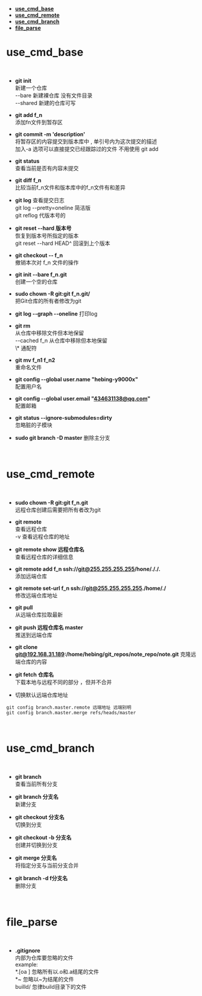 - [**use\_cmd\_base**](#use_cmd_base)
- [**use\_cmd\_remote**](#use_cmd_remote)
- [**use\_cmd\_branch**](#use_cmd_branch)
- [**file\_parse**](#file_parse)
  

# **use_cmd_base**
 <br>    

*  **git init**   
    新建一个仓库  
    --bare 新建裸仓库 没有文件目录  
    --shared 新建的仓库可写

*  **git add f_n**  
    添加fn文件到暂存区
* **git commit -m 'description'**  
    将暂存区的内容提交到版本库中 , 单引号内为这次提交的描述       
    加入-a 选项可以直接提交已经跟踪过的文件  不用使用 git add  
*   **git status**    
    查看当前是否有内容未提交
*  **git diff f_n**  
    比较当前f_n文件和版本库中的f_n文件有和差异
*  **git log** 
    查看提交日志  
    git log --pretty=oneline    简洁版  
    git reflog  代版本号的  
*  **git reset --hard 版本号**  
    恢复到版本号所指定的版本  
    git reset --hard HEAD^  回滚到上个版本  
*  **git checkout -- f_n**  
    撤销本次对 f_n 文件的操作
*  **git init  --bare f_n.git**  
    创建一个空的仓库
*  **sudo  chown -R git:git f_n.git/**  
    把Git仓库的所有者修改为git
* **git log --graph --oneline**
    打印log
*  **git rm**  
    从仓库中移除文件但本地保留  
    --cached f_n  从仓库中移除但本地保留  
    \\*    通配符
*  **git mv f_n1 f_n2**  
    重命名文件

*  **git config --global user.name "hebing-y9000x"**  
    配置用户名
* **git config --global user.email "434631138@qq.com"**  
    配置邮箱

* **git status --ignore-submodules=dirty**  
    忽略脏的子模块

*   **sudo git branch -D master**
    删除主分支

 <br>

# **use_cmd_remote**
 <br>

*  **sudo  chown -R git:git f_n.git**  
    远程仓库创建后需要把所有者改为git  

*  **git remote**  
    查看远程仓库  
    -v 查看远程仓库的地址  
*  **git remote show 远程仓库名**  
    查看远程仓库的详细信息  
*  **git remote add f_n ssh://git@255.255.255.255/hone/././.**  
    添加远端仓库
*  **git remote set-url  f_n ssh://git@255.255.255.255./home/./**  
    修改远端仓库地址
* **git pull**    
    从远端仓库拉取最新
* **git push 远程仓库名 master**  
    推送到远端仓库  
* **git clone git@192.168.31.189:/home/hebing/git_repos/note_repo/note.git**
    克隆远端仓库的内容     
*  **git fetch 仓库名**  
    下载本地与远程不同的部分 ，但并不合并  
* 切换默认远端仓库地址
```
git config branch.master.remote 远端地址 远端别明
git config branch.master.merge refs/heads/master
```
 <br>

# **use_cmd_branch**
 <br>

*  **git branch**  
    查看当前所有分支

*  **git branch 分支名**  
    新建分支  
*  **git checkout 分支名**  
    切换到分支  
*  **git checkout -b 分支名**  
    创建并切换到分支  
*  **git  merge  分支名**  
    将指定分支与当前分支合并  
*  **git branch -d f分支名**  
    删除分支
 <br>

# **file_parse**
 <br>

*  **.gitignore**  
    内部为仓库要忽略的文件  
    example:   
    *.[oa ] 忽略所有以.o和.a结尾的文件  
     *~ 忽略以~为结尾的文件  
    builld/  忽律build目录下的文件
